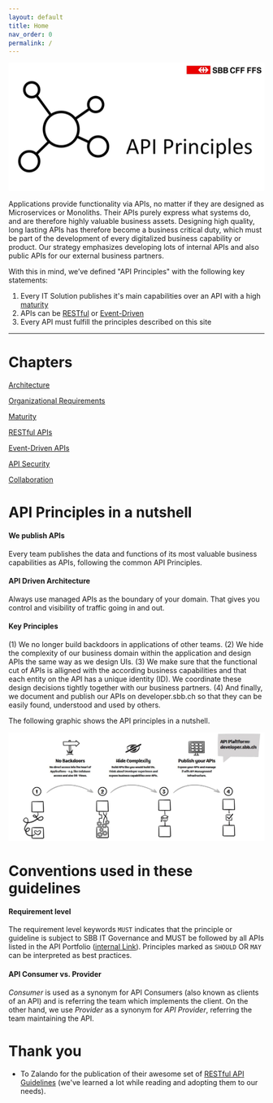 ```yaml
---
layout: default
title: Home
nav_order: 0
permalink: /
---
```


![SBB's API Principles](images/API-Principles-Logo.jpg)

Applications provide functionality via APIs, no matter if they are designed as Microservices or Monoliths. Their APIs purely express what systems do, and are therefore highly valuable business assets. Designing high quality, long lasting APIs has therefore become a business critical duty, which must be part of the development of every digitalized business capability or product. Our strategy emphasizes developing lots of internal APIs and also public APIs for our external business partners.

With this in mind, we’ve defined "API Principles" with the following key statements:

1. Every IT Solution publishes it's main capabilities over an API with a high [maturity](maturity/maturity.md)
2. APIs can be [RESTful](restful/restful.md) or [Event-Driven](eventdriven/eventdriven.md)
3. Every API must fulfill the principles described on this site

---

Chapters
========
[Architecture](architecture.md)

[Organizational Requirements](organization.md)

[Maturity](maturity/maturity.md)

[RESTful APIs](synchronousdesign/synchronousdesign.md)

[Event-Driven APIs](asynchronousdesign/asynchronousdesign.md)

[API Security](security.md)

[Collaboration](collaboration.md)


API Principles in a nutshell
============================
#### We publish APIs
Every team publishes the data and functions of its most valuable business capabilities as APIs, following the common API Principles.

#### API Driven Architecture
Always use managed APIs as the boundary of your domain.
That gives you control and visibility of traffic going in and out.

#### Key Principles
(1) We no longer build backdoors in applications of other teams. (2) We hide the complexity of our business domain within the application and design APIs the same way as we design UIs. (3) We make sure that the functional cut of APIs is alligned with the according business capabilities and that each entity on the API has a unique identity (ID). We coordinate these design decisions tightly together with our business partners. (4) And finally, we document and publish our APIs on developer.sbb.ch so that they can be easily found, understood and used by others.

The following graphic shows the API principles in a nutshell.

![SBB's API Principles in a Nutshell](images/API-Principles-Blueprint.jpg)


Conventions used in these guidelines
====================================

#### Requirement level
The requirement level keywords `MUST` indicates that the principle or guideline is subject to SBB IT Governance and MUST be followed by all APIs listed in the API Portfolio ([internal Link](https://confluence.sbb.ch/display/AITG/API+Portfolio)). Principles marked as `SHOULD` OR `MAY` can be interpreted as best practices.

#### API Consumer vs. Provider
*Consumer* is used as a synonym for API Consumers (also known as clients of an API) and is referring the team which implements the client. On the other hand, we use *Provider* as a synonym for *API Provider*, referring the team maintaining the API.

Thank you
=========
- To Zalando for the publication of their awesome set of [RESTful API Guidelines](https://opensource.zalando.com/restful-api-guidelines/) (we've learned a lot while reading and adopting them to our needs).
